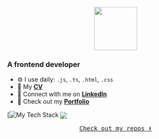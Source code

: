 
<p align="center"><img src="https://media4.giphy.com/media/v1.Y2lkPTc5MGI3NjExZDY2eHd6dGMwajJibHNyYmJpaHMwd2dxdGV6dzRoNjZrMzJqd3Q4diZlcD12MV9pbnRlcm5hbF9naWZfYnlfaWQmY3Q9Zw/ptqAPgghLtHOa0SLJS/giphy.gif" width="100" height="100" /> </p>

### A frontend developer


- ⚙️ I use daily: `.js`, `.ts`, `.html`, `.css`
- 🌱 My **[CV](https://drive.google.com/file/d/16xH-G9ixNLfPfx8DWSNibCMbZsTu9-eK/view?export=download)**
- 💬 Connect with me on **[LinkedIn](https://www.linkedin.com/in/margarita-privalko-6a6040240/)**
- 💅 Check out my **[Portfolio](https://maggloo.github.io/MyPortfolio/)**


[![My Tech Stack](https://github-readme-tech-stack.vercel.app/api/cards?lineCount=2&theme=react&line1=react%2Creact%2Cf160ac%3Bnext.js%2Cnext.js%2C62ca80%3Btypescript%2Ctypescript%2C91f3f8%3B&line2=sass%2Csass%2C907ed8%3Bgit%2Cgit%2Ce4f337%3Bfigma%2Cfigma%2C9b26e1%3B)
<a href="https://github.com/maggloo/github-readme-stats"><img align="center" src="https://github-readme-stats.vercel.app/api/top-langs/?username=maggloo&layout=compact&theme=buefy&hide_border=true" />
  
<p align="center"><samp>
Check out my repos ⬇️  
  </samp>
</p>
<!--
**maggloo/maggloo** is a ✨ _special_ ✨ repository because its `README.md` (this file) appears on your GitHub profile.

Here are some ideas to get you started:

- 🔭 I’m currently working on ...
- 🌱 I’m currently learning ...
- 👯 I’m looking to collaborate on ...
- 🤔 I’m looking for help with ...
- 💬 Ask me about ...
- 📫 How to reach me: ...
- 😄 Pronouns: ...
- ⚡ Fun fact: ...
-->
